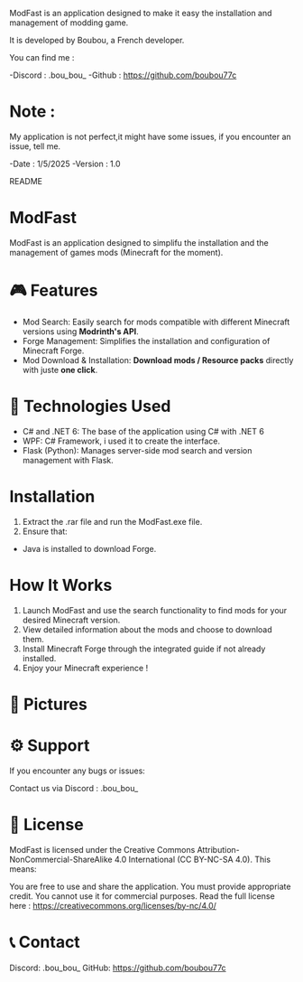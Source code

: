 ModFast is an application designed to make it easy 
the installation and management of modding game.

It is developed by Boubou, a French developer.

You can find me :

-Discord : .bou_bou_
-Github : https://github.com/boubou77c

# Note :

My application is not perfect,it might have some issues,
if you encounter an issue, tell me.


-Date : 1/5/2025
-Version : 1.0


README

# ModFast

ModFast is an application designed to simplifu the installation and the management of games mods (Minecraft for the moment).


# 🎮 Features

- Mod Search: Easily search for mods compatible with different Minecraft versions using __Modrinth's API__.
- Forge Management: Simplifies the installation and configuration of Minecraft Forge.
- Mod Download & Installation: __Download mods / Resource packs__ directly with juste __one click__.

# 🔧 Technologies Used
- C# and .NET 6: The base of the application using C# with .NET 6
- WPF: C# Framework, i used it to create the interface.
- Flask (Python): Manages server-side mod search and version management with Flask.

# Installation
1. Extract the .rar file and run the ModFast.exe file.
2. Ensure that:
- Java is installed to download Forge.

# How It Works
1. Launch ModFast and use the search functionality to find mods for your desired Minecraft version.
2. View detailed information about the mods and choose to download them.
3. Install Minecraft Forge through the integrated guide if not already installed.
4. Enjoy your Minecraft experience !

# 📸 Pictures

# ⚙ Support 
If you encounter any bugs or issues:

Contact us via Discord : .bou_bou_

# 📄 License
ModFast is licensed under the Creative Commons Attribution-NonCommercial-ShareAlike 4.0 International (CC BY-NC-SA 4.0).
This means:

You are free to use and share the application.
You must provide appropriate credit.
You cannot use it for commercial purposes.
Read the full license here : https://creativecommons.org/licenses/by-nc/4.0/

# 📞 Contact
Discord: .bou_bou_
GitHub: https://github.com/boubou77c

